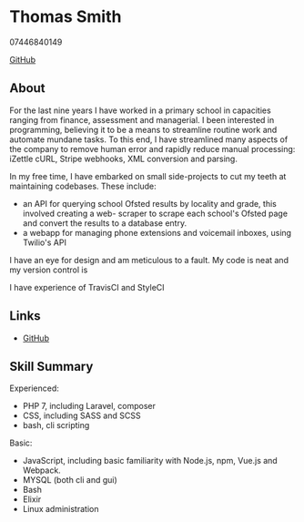 # Thomas Smith

07446840149

[GitHub](https://github.com/tmus)

## About
For the last nine years I have worked in a primary school in capacities ranging from finance,
assessment and managerial. I been interested in programming, believing it to be a means to streamline
routine work and automate mundane tasks. To this end, I have streamlined many aspects of the company
to remove human error and rapidly reduce manual processing: iZettle cURL, Stripe webhooks, XML
conversion and parsing.

In my free time, I have embarked on small side-projects to cut my teeth at maintaining codebases.
These include:

- an API for querying school Ofsted results by locality and grade, this involved creating a web-
scraper to scrape each school's Ofsted page and convert the results to a database entry.
- a webapp for managing phone extensions and voicemail inboxes, using Twilio's API

I have an eye for design and am meticulous to a fault. My code is neat and my version control is


I have experience of TravisCI and StyleCI


## Links
- [GitHub](https://github.com/tmus)

## Skill Summary
Experienced:
- PHP 7, including Laravel, composer
- CSS, including SASS and SCSS
- bash, cli scripting

Basic:
- JavaScript, including basic familiarity with Node.js, npm, Vue.js and Webpack.
- MYSQL (both cli and gui)
- Bash
- Elixir
- Linux administration
